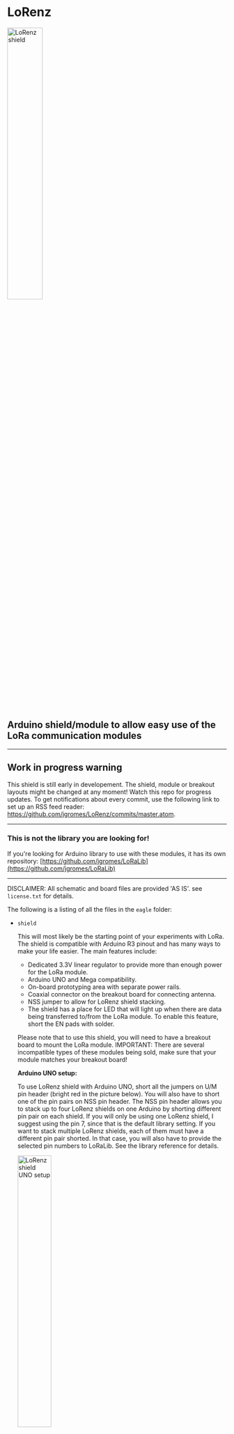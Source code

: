 # LoRenz

<img src="https://github.com/jgromes/LoRenz/blob/master/doc/LoRenz_shield.png" alt="LoRenz shield" width="40%" height="40%"/>

## Arduino shield/module to allow easy use of the LoRa communication modules

---

## Work in progress warning
This shield is still early in developement. The shield, module or breakout layouts might be changed at any moment! Watch this repo for progress updates. To get notifications about every commit, use the following link to set up an RSS feed reader: https://github.com/jgromes/LoRenz/commits/master.atom.

---

### This is not the library you are looking for!
If you're looking for Arduino library to use with these modules, it has its own repository: [https://github.com/jgromes/LoRaLib](https://github.com/jgromes/LoRaLib)

---

DISCLAIMER: All schematic and board files are provided 'AS IS'. see `license.txt` for details.

The following is a listing of all the files in the `eagle` folder:

* `shield`

  This will most likely be the starting point of your experiments with LoRa. The shield is compatible with Arduino R3 pinout and has many ways to make your life easier. The main features include:
  
  * Dedicated 3.3V linear regulator to provide more than enough power for the LoRa module.
  * Arduino UNO and Mega compatibility.
  * On-board prototyping area with separate power rails.
  * Coaxial connector on the breakout board for connecting antenna.
  * NSS jumper to allow for LoRenz shield stacking.
  * The shield has a place for LED that will light up when there are data being transferred to/from the LoRa module. To enable this feature, short the EN pads with solder.
  
  Please note that to use this shield, you will need to have a breakout board to mount the LoRa module.
  IMPORTANT: There are several incompatible types of these modules being sold, make sure that your module matches your breakout board!
  
  <b>Arduino UNO setup:</b>
  
  To use LoRenz shield with Arduino UNO, short all the jumpers on U/M pin header (bright red in the picture below). You will also have to short one of the pin pairs on NSS pin header. The NSS pin header allows you to stack up to four LoRenz shields on one Arduino by shorting different pin pair on each shield. If you will only be using one LoRenz shield, I suggest using the pin 7, since that is the default library setting. If you want to stack multiple LoRenz shields, each of them must have a different pin pair shorted. In that case, you will also have to provide the selected pin numbers to LoRaLib. See the library reference for details.
  
  <img src="https://github.com/jgromes/LoRenz/blob/master/doc/LoRenz_shield_nss.png" alt="LoRenz shield UNO setup" width="40%" height="40%"/>
  
  <b>Arduino Mega setup:</b>
  
  To use LoRenz shield with Arduino Mega, remove all the shorting jumpers from U/M pin header. Arduino Mega has the SPI located on pins 50-53, connect the shield to these pins as per the following image. The NSS selection is the same as with Arduino UNO.
  
  <img src="https://github.com/jgromes/LoRenz/blob/master/doc/LoRenz_mega_bb.png" alt="LoRenz shield UNO setup" width="60%" height="60%"/>

* `breakout_green`

  This breakout board matches the following LoRa module:
  
  <img src="https://github.com/jgromes/LoRenz/blob/master/doc/SX1278_green_top.png" alt="SX1278 Green module top" width="355" height="300"/>
  
  <img src="https://github.com/jgromes/LoRenz/blob/master/doc/SX1278_green_bottom.png" alt="SX1278 Green module bottom" width="355" height="300"/>
  
  These seem to be fairly common, however, there are several slightly different pinouts. Prior to any soldering, make sure that the module pinout matches the pin description on the breakout board!

* `breakout_blue`

  This breakout board matches the following LoRa module:
  
  <img src="https://github.com/jgromes/LoRenz/blob/master/doc/SX1278_blue_top.png" alt="SX1278 Blue module top" width="355" height="300"/>
  
  <img src="https://github.com/jgromes/LoRenz/blob/master/doc/SX1278_blue_bottom.png" alt="SX1278 Blue module bottom" width="355" height="300"/>
  
  The amount of these modules on the market seems to be declining lately, but it's still possible to buy them. Again, there are multiple different pinouts.

